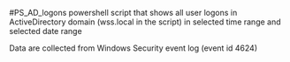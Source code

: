 #PS_AD_logons
powershell script that shows all user logons in ActiveDirectory domain (wss.local in the script)
in selected time range and selected date range


Data are collected from Windows Security event log (event id 4624)

